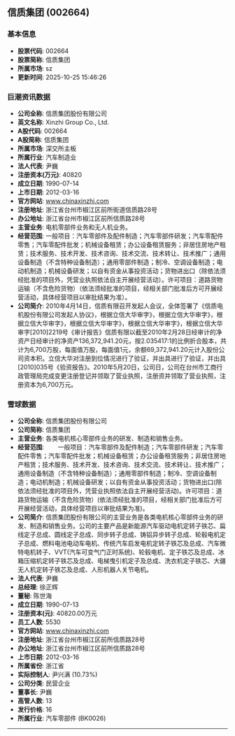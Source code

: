 ## 信质集团 (002664)

### 基本信息

- **股票代码**: 002664
- **股票简称**: 信质集团
- **所属市场**: sz
- **更新时间**: 2025-10-25 15:46:26

### 巨潮资讯数据

- **公司全称**: 信质集团股份有限公司
- **英文名称**: Xinzhi Group Co., Ltd.
- **A股代码**: 002664
- **A股简称**: 信质集团
- **所属市场**: 深交所主板
- **所属行业**: 汽车制造业
- **法人代表**: 尹巍
- **注册资本(万元)**: 40820
- **成立日期**: 1990-07-14
- **上市日期**: 2012-03-16
- **官方网站**: www.chinaxinzhi.com
- **注册地址**: 浙江省台州市椒江区前所街道信质路28号
- **办公地址**: 浙江省台州市椒江区前所信质路28号
- **主营业务**: 电机零部件业务和无人机业务。
- **经营范围**: 一般项目：汽车零部件及配件制造；汽车零部件研发；汽车零配件零售；汽车零配件批发；机械设备租赁；办公设备租赁服务；非居住房地产租赁；技术服务、技术开发、技术咨询、技术交流、技术转让、技术推广；通用设备制造（不含特种设备制造）；通用零部件制造；制冷、空调设备制造；电动机制造；机械设备研发；以自有资金从事投资活动；货物进出口（除依法须经批准的项目外，凭营业执照依法自主开展经营活动）。许可项目：道路货物运输（不含危险货物）（依法须经批准的项目，经相关部门批准后方可开展经营活动，具体经营项目以审批结果为准）。
- **公司简介**: 2010年4月14日，信质有限召开发起人会议，全体签署了《信质电机股份有限公司发起人协议》，根据立信大华审字》，根据立信大华审字》，根据立信大华审字》，根据立信大华审字》，根据立信大华审字》，根据立信大华审字[2010]2219号《审计报告》信质有限以截至2010年2月28日经审计的净资产日经审计的净资产136,372,941.20元，按2.035417:1的比例折合股本，共计为6,700万股，每面值万股，每面值1元，余额69,372,941.20元计入股份公司资本积。立信大华对注册到位情况进行了验证，并出具进行了验证，并出具[2010]035号《验资报告》。2010年5月20日，公司日，公司在台州市工商行政管理局完成变更注册登记并领取了营业执照，注册资并领取了营业执照，注册资本为6,700万元。

### 雪球数据

- **公司全称**: 信质集团股份有限公司
- **公司简称**: 信质集团
- **主营业务**: 各类电机核心零部件业务的研发、制造和销售业务。
- **经营范围**: 　　一般项目：汽车零部件及配件制造；汽车零部件研发；汽车零配件零售；汽车零配件批发；机械设备租赁；办公设备租赁服务；非居住房地产租赁；技术服务、技术开发、技术咨询、技术交流、技术转让、技术推广；通用设备制造（不含特种设备制造）；通用零部件制造；制冷、空调设备制造；电动机制造；机械设备研发；以自有资金从事投资活动；货物进出口(除依法须经批准的项目外，凭营业执照依法自主开展经营活动)。许可项目：道路货物运输（不含危险货物）(依法须经批准的项目，经相关部门批准后方可开展经营活动，具体经营项目以审批结果为准)。
- **公司简介**: 信质集团股份有限公司的主营业务是各类电机核心零部件业务的研发、制造和销售业务。公司的主要产品是新能源汽车驱动电机定转子铁芯、扁线定子总成、圆线定子总成、同步转子总成、铸铝异步转子总成、轮毂电机定子总成、燃料电池电动车电机、传统汽车启发电机定转子铁芯及总成、汽车微特电机转子、VVT(汽车可变气门正时系统)、轮毂电机、定子铁芯及总成、冰箱压缩机定转子铁芯及总成、电梯曳引机定子及总成、洗衣机定子铁芯、大疆无人机定转子铁芯及总成、人形机器人关节电机。
- **法人代表**: 尹巍
- **总经理**: 徐正辉
- **董秘**: 陈世海
- **成立日期**: 1990-07-13
- **注册资本(元)**: 40820.00万元
- **员工人数**: 5530
- **官方网站**: www.chinaxinzhi.com
- **注册地址**: 浙江省台州市椒江区前所信质路28号
- **办公地址**: 浙江省台州市椒江区前所信质路28号
- **上市日期**: 2012-03-16
- **所属省份**: 浙江省
- **实际控制人**: 尹兴满 (10.73%)
- **公司分类**: 民营企业
- **董事长**: 尹巍
- **高管人数**: 13
- **发行价格**: 16
- **所属行业**: 汽车零部件 (BK0026)

---